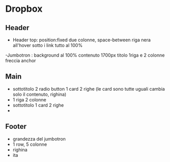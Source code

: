 Dropbox
===
## Header
- Header top: position:fixed
  due colonne, space-between
  riga nera all'hover sotto i link
  tutto al 100%

-Jumbotron : background al 100%
  contenuto 1700px
  titolo
  1riga e 2 colonne
  freccia anchor

## Main
- sottotitolo
  2 radio button
  1 card 2 righe (le card sono tutte uguali cambia solo il contenuto, righina)
- 1 riga 2 colonne 
- sottotitolo
  1 card 2 righe
- 


## Footer
- grandezza del jumbotron
- 1 row, 5 colonne
- righina 
- ita 
